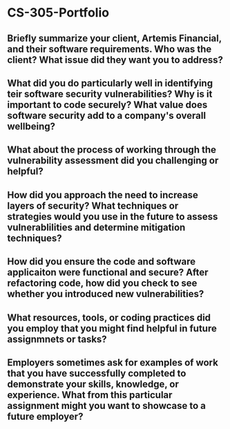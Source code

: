 # CS-305-Portfolio

## Briefly summarize your client, Artemis Financial, and their software requirements.  Who was the client?  What issue did they want you to address?



## What did you do particularly well in identifying teir software security vulnerabilities?  Why is it important to code securely?  What value does software security add to a company's overall wellbeing?



## What about the process of working through the vulnerability assessment did you challenging or helpful?



## How did you approach the need to increase layers of security?  What techniques or strategies would you use in the future to assess vulnerablilities and determine mitigation techniques?



## How did you ensure the code and software applicaiton were functional and secure?  After refactoring code, how did you check to see whether you introduced new vulnerabilities?



## What resources, tools, or coding practices did you employ that you might find helpful in future assignmnets or tasks?



## Employers sometimes ask for examples of work that you have successfully completed to demonstrate your skills, knowledge, or experience.  What from this particular assignment might you want to showcase to a future employer?


